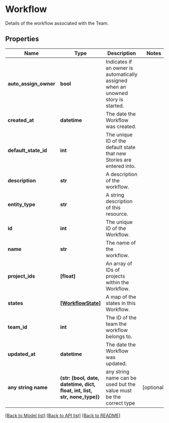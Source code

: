 # Workflow

Details of the workflow associated with the Team.
## Properties
Name | Type | Description | Notes
------------ | ------------- | ------------- | -------------
**auto_assign_owner** | **bool** | Indicates if an owner is automatically assigned when an unowned story is started. | 
**created_at** | **datetime** | The date the Workflow was created. | 
**default_state_id** | **int** | The unique ID of the default state that new Stories are entered into. | 
**description** | **str** | A description of the workflow. | 
**entity_type** | **str** | A string description of this resource. | 
**id** | **int** | The unique ID of the Workflow. | 
**name** | **str** | The name of the workflow. | 
**project_ids** | **[float]** | An array of IDs of projects within the Workflow. | 
**states** | [**[WorkflowState]**](WorkflowState.md) | A map of the states in this Workflow. | 
**team_id** | **int** | The ID of the team the workflow belongs to. | 
**updated_at** | **datetime** | The date the Workflow was updated. | 
**any string name** | **{str: (bool, date, datetime, dict, float, int, list, str, none_type)}** | any string name can be used but the value must be the correct type | [optional]

[[Back to Model list]](../README.md#documentation-for-models) [[Back to API list]](../README.md#documentation-for-api-endpoints) [[Back to README]](../README.md)


